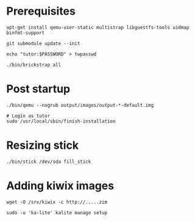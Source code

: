 # Prerequisites

    apt-get install qemu-user-static multistrap libguestfs-tools uidmap binfmt-support

    git submodule update --init

    echo "tutor:$PASSWORD" > twpasswd

    ./bin/brickstrap all

# Post startup

    ./bin/qemu --nogrub output/images/output-*-default.img

    # Login as tutor
    sudo /usr/local/sbin/finish-installation

# Resizing stick

    ./bin/stick /dev/sda fill_stick

# Adding kiwix images

    wget -O /srv/kiwix -c http://.....zim

    sudo -u 'ka-lite' kalite manage setup
